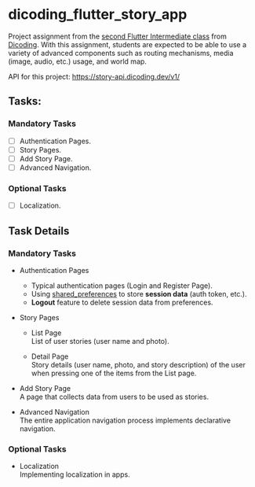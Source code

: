 [class-link]: https://www.dicoding.com/academies/480

# dicoding_flutter_story_app

Project assignment from the [second Flutter Intermediate class][class-link] from
[Dicoding](https://www.dicoding.com). With this assignment, students are
expected to be able to use a variety of advanced components such as routing
mechanisms, media (image, audio, etc.) usage, and world map.

API for this project: https://story-api.dicoding.dev/v1/

## Tasks:

### Mandatory Tasks

- [ ] Authentication Pages.
- [ ] Story Pages.
- [ ] Add Story Page.
- [ ] Advanced Navigation.

### Optional Tasks

- [ ] Localization.

## Task Details

### Mandatory Tasks

- Authentication Pages

  - Typical authentication pages (Login and Register Page).
  - Using [shared_preferences](https://pub.dev/packages/shared_preferences) to
    store **session data** (auth token, etc.).
  - **Logout** feature to delete session data from preferences.

- Story Pages

  - List Page  
    List of user stories (user name and photo).

  - Detail Page  
    Story details (user name, photo, and story description) of the user when
    pressing one of the items from the List page.

- Add Story Page  
  A page that collects data from users to be used as stories.

- Advanced Navigation  
  The entire application navigation process implements declarative navigation.

### Optional Tasks

- Localization  
  Implementing localization in apps.